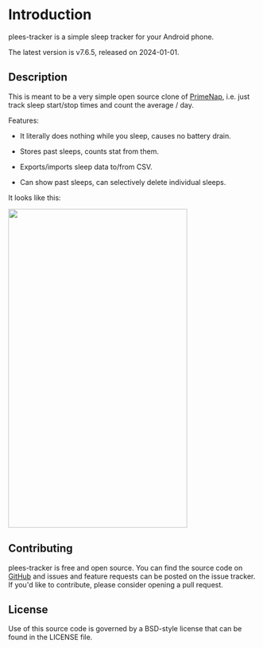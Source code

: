 # Introduction

plees-tracker is a simple sleep tracker for your Android phone.

The latest version is v7.6.5, released on 2024-01-01.

## Description

This is meant to be a very simple open source clone of
[PrimeNap](https://play.google.com/store/apps/details?id=com.primenap), i.e. just track sleep
start/stop times and count the average / day.

Features:

- It literally does nothing while you sleep, causes no battery drain.

- Stores past sleeps, counts stat from them.

- Exports/imports sleep data to/from CSV.

- Can show past sleeps, can selectively delete individual sleeps.

It looks like this:

<img src="https://vmiklos.hu/plees-tracker/app/1.png"
    width="360"
    height="640">

## Contributing

plees-tracker is free and open source. You can find the source code on
[GitHub](https://github.com/vmiklos/plees-tracker) and issues and feature requests can be posted on
the issue tracker. If you'd like to contribute, please consider opening a pull request.

## License

Use of this source code is governed by a BSD-style license that can be found in
the LICENSE file.
